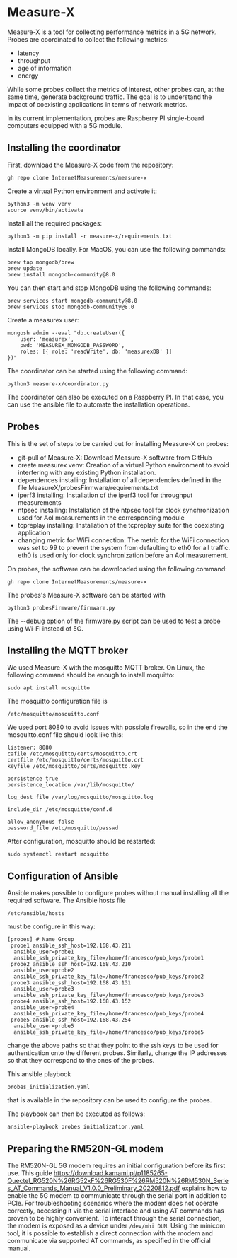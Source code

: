 # Measure-X

Measure-X is a tool for collecting performance metrics in a 5G network. 
Probes are coordinated to collect the following metrics: 
 - latency
 - throughput
 - age of information
 - energy

While some probes collect the metrics of interest, other probes can, at the same time, generate background traffic. 
The goal is to understand the impact of coexisting applications in terms of network metrics.

In its current implementation, probes are Raspberry PI single-board computers equipped with a 5G module. 


## Installing the coordinator 

First, download the Measure-X code from the repository:
```
gh repo clone InternetMeasurements/measure-x
```
Create a virtual Python environment and activate it:
```
python3 -m venv venv
source venv/bin/activate
```
Install all the required packages:
```
python3 -m pip install -r measure-x/requirements.txt
````

Install MongoDB locally. For MacOS, you can use the following commands:
```
brew tap mongodb/brew
brew update
brew install mongodb-community@8.0
````

You can then start and stop MongoDB using the following commands:
```
brew services start mongodb-community@8.0
brew services stop mongodb-community@8.0
````

Create a measurex user:
```
mongosh admin --eval "db.createUser({
    user: 'measurex',
    pwd: 'MEASUREX_MONGODB_PASSWORD',
    roles: [{ role: 'readWrite', db: 'measurexDB' }]
})"
```
The coordinator can be started using the following command:
```
python3 measure-x/coordinator.py
```

The coordinator can also be executed on a Raspberry PI. In that case, you can use the ansible file to automate the installation operations. 



## Probes

This is the set of steps to be carried out for installing Measure-X on probes:
- git-pull of Measure-X: Download Measure-X software from GitHub
- create measurex venv: Creation of a virtual Python environment to avoid
interfering with any existing Python installation.
- dependences installing: Installation of all dependencies defined in the file
MeasureX/probesFirmware/requirements.txt
- iperf3 installing: Installation of the iperf3 tool for throughput measurements
- ntpsec installing: Installation of the ntpsec tool for clock synchronization used for AoI measurements in the corresponding module
- tcpreplay installing: Installation of the tcpreplay suite for the coexisting
application
- changing metric for WiFi connection: The metric for the WiFi connection
was set to 99 to prevent the system from defaulting to eth0 for all traffic. eth0 is used only for clock synchronization before an AoI measurement.

On probes, the software can be downloaded using the following command: 
```
gh repo clone InternetMeasurements/measure-x
```

The probes's Measure-X software can be started with 
```
python3 probesFirmware/firmware.py
````

The --debug option of the firmware.py script can be used to test a probe using Wi-Fi instead of 5G.


## Installing the MQTT broker
We used Measure-X with the mosquitto MQTT broker. 
On Linux, the following command should be enough to install moquitto:
```
sudo apt install mosquitto
````

The mosquitto configuration file is
```
/etc/mosquitto/mosquitto.conf
````

We used port 8080 to avoid issues with possible firewalls, so in the end the mosquitto.conf file should look like this:
```
listener: 8080
cafile /etc/mosquitto/certs/mosquitto.crt
certfile /etc/mosquitto/certs/mosquitto.crt
keyfile /etc/mosquitto/certs/mosquitto.key

persistence true
persistence_location /var/lib/mosquitto/

log_dest file /var/log/mosquitto/mosquitto.log

include_dir /etc/mosquitto/conf.d

allow_anonymous false
password_file /etc/mosquitto/passwd
```
After configuration, mosquitto should be restarted:
```
sudo systemctl restart mosquitto
```

## Configuration of Ansible
Ansible makes possible to configure probes without manual installing all the required software. 
The Ansible hosts file 
```
/etc/ansible/hosts
```
must be configure in this way:
```
[probes] # Name Group
 probe1 ansible_ssh_host=192.168.43.211
  ansible_user=probe1
  ansible_ssh_private_key_file=/home/francesco/pub_keys/probe1
 probe2 ansible_ssh_host=192.168.43.210
  ansible_user=probe2
  ansible_ssh_private_key_file=/home/francesco/pub_keys/probe2
 probe3 ansible_ssh_host=192.168.43.131
  ansible_user=probe3
  ansible_ssh_private_key_file=/home/francesco/pub_keys/probe3
 probe4 ansible_ssh_host=192.168.43.152
  ansible_user=probe4
  ansible_ssh_private_key_file=/home/francesco/pub_keys/probe4
 probe5 ansible_ssh_host=192.168.43.254
  ansible_user=probe5
  ansible_ssh_private_key_file=/home/francesco/pub_keys/probe5
```
change the above paths so that they point to the ssh keys to be used for authentication onto the different probes. Similarly, change the IP addresses so that they correspond to the ones of the probes.

This ansible playbook 
```
probes_initialization.yaml
```
that is available in the repository can be used to configure the probes. 

The playbook can then be executed as follows: 
```
ansible-playbook probes initialization.yaml
```

## Preparing the RM520N-GL modem
The RM520N-GL 5G modem requires an initial configuration before its first use. This guide
https://download.kamami.pl/p1185265-Quectel_RG520N%26RG52xF%26RG530F%26RM520N%26RM530N_Series_AT_Commands_Manual_V1.0.0_Preliminary_20220812.pdf
explains how to enable the 5G modem to communicate through the serial port in
addition to PCIe. For troubleshooting scenarios where the modem does not operate
correctly, accessing it via the serial interface and using AT commands has proven to be highly convenient.  To interact through the serial connection, the modem is exposed as a device under `/dev/mhi DUN`. Using the minicom tool, it is possible to establish a direct connection with the modem and communicate via supported AT commands, as specified in the official manual.